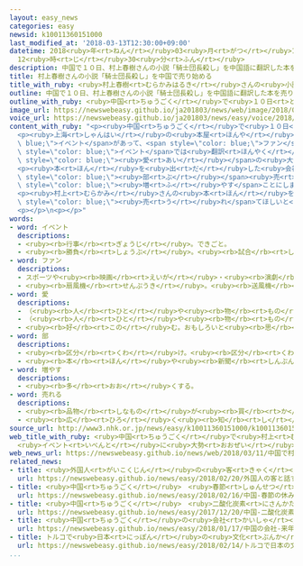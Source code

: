 ```yaml
---
layout: easy_news
categories: easy
newsid: k10011360151000
last_modified_at: '2018-03-13T12:30:00+09:00'
datetime: 2018<ruby>年<rt>ねん</rt></ruby>03<ruby>月<rt>がつ</rt></ruby>13<ruby>日<rt>にち</rt></ruby>
  12<ruby>時<rt>じ</rt></ruby>30<ruby>分<rt>ふん</rt></ruby>
description: 中国で１０日、村上春樹さんの小説「騎士団長殺し」を中国語に翻訳した本を売り始めました。
title: 村上春樹さんの小説「騎士団長殺し」を中国で売り始める
title_with_ruby: <ruby>村上春樹<rt>むらかみはるき</rt></ruby>さんの<ruby>小説<rt>しょうせつ</rt></ruby>「<ruby>騎士団長殺<rt>きしだんちょうごろ</rt></ruby>し」を<ruby>中国<rt>ちゅうごく</rt></ruby>で<ruby>売<rt>う</rt></ruby>り<ruby>始<rt>はじ</rt></ruby>める
outline: 中国で１０日、村上春樹さんの小説「騎士団長殺し」を中国語に翻訳した本を売り始めました。
outline_with_ruby: <ruby>中国<rt>ちゅうごく</rt></ruby>で<ruby>１０日<rt>とおか</rt></ruby>、<ruby>村上春樹<rt>むらかみはるき</rt></ruby>さんの<ruby>小説<rt>しょうせつ</rt></ruby>「<ruby>騎士団長殺<rt>きしだんちょうごろ</rt></ruby>し」を<ruby>中国語<rt>ちゅうごくご</rt></ruby>に<ruby>翻訳<rt>ほんやく</rt></ruby>した<ruby>本<rt>ほん</rt></ruby>を<ruby>売<rt>う</rt></ruby>り<ruby>始<rt>はじ</rt></ruby>めました。
image_url: https://newswebeasy.github.io/ja201803/news/web/image/2018/03/11/K10011360151_1803110704_1803110707_01_02.jpg
voice_url: https://newswebeasy.github.io/ja201803/news/easy/voice/2018/03/13/k10011360151000.mp3
content_with_ruby: "<p><ruby>中国<rt>ちゅうごく</rt></ruby>で<ruby>１０日<rt>とおか</rt></ruby>、<ruby>村上春樹<rt>むらかみはるき</rt></ruby>さんの<ruby>小説<rt>しょうせつ</rt></ruby>「<ruby>騎士団長殺<rt>きしだんちょうごろ</rt></ruby>し」を<ruby>中国語<rt>ちゅうごくご</rt></ruby>に<ruby>翻訳<rt>ほんやく</rt></ruby>した<ruby>本<rt>ほん</rt></ruby>を<ruby>売<rt>う</rt></ruby>り<ruby>始<rt>はじ</rt></ruby>めました。</p>\n\
  <p><ruby>上海<rt>しゃんはい</rt></ruby>の<ruby>本屋<rt>ほんや</rt></ruby>では<span style=\"color:\
  \ blue;\">イベント</span>があって、<span style=\"color: blue;\">ファン</span>など２００<ruby>人<rt>にん</rt></ruby>ぐらいが<ruby>集<rt>あつ</rt></ruby>まりました。<span\
  \ style=\"color: blue;\">イベント</span>では<ruby>翻訳<rt>ほんやく</rt></ruby>した<ruby>人<rt>ひと</rt></ruby>が「この<ruby>小説<rt>しょうせつ</rt></ruby>は、<ruby>人<rt>ひと</rt></ruby>の<span\
  \ style=\"color: blue;\"><ruby>愛<rt>あい</rt></ruby></span>の<ruby>大切<rt>たいせつ</rt></ruby>さを<ruby>伝<rt>つた</rt></ruby>えています」と<ruby>紹介<rt>しょうかい</rt></ruby>しました。<ruby>集<rt>あつ</rt></ruby>まった<ruby>人<rt>ひと</rt></ruby>たちは、<ruby>熱心<rt>ねっしん</rt></ruby>に<ruby>聞<rt>き</rt></ruby>いていました。</p>\n\
  <p><ruby>本<rt>ほん</rt></ruby>を<ruby>出<rt>だ</rt></ruby>した<ruby>会社<rt>かいしゃ</rt></ruby>は、<ruby>中国<rt>ちゅうごく</rt></ruby>でこの<ruby>小説<rt>しょうせつ</rt></ruby>を７０<ruby>万<rt>まん</rt></ruby><span\
  \ style=\"color: blue;\"><ruby>部<rt>ぶ</rt></ruby></span><ruby>売<rt>う</rt></ruby>り<ruby>始<rt>はじ</rt></ruby>めましたが、<ruby>予約<rt>よやく</rt></ruby>が<ruby>多<rt>おお</rt></ruby>かったため<span\
  \ style=\"color: blue;\"><ruby>増<rt>ふ</rt></ruby>やす</span>ことにしました。</p>\n<p><ruby>中国<rt>ちゅうごく</rt></ruby>では、ほかにも<ruby>東野圭吾<rt>ひがしのけいご</rt></ruby>さんの<ruby>小説<rt>しょうせつ</rt></ruby>などたくさんの<ruby>日本<rt>にっぽん</rt></ruby>の<ruby>本<rt>ほん</rt></ruby>が<ruby>中国語<rt>ちゅうごくご</rt></ruby>に<ruby>翻訳<rt>ほんやく</rt></ruby>されています。</p>\n\
  <p><ruby>村上<rt>むらかみ</rt></ruby>さんの<ruby>本<rt>ほん</rt></ruby>を<ruby>出<rt>だ</rt></ruby>した<ruby>会社<rt>かいしゃ</rt></ruby>は「<ruby>今<rt>いま</rt></ruby>、<ruby>日本<rt>にっぽん</rt></ruby>の<ruby>文化<rt>ぶんか</rt></ruby>に<ruby>興味<rt>きょうみ</rt></ruby>を<ruby>持<rt>も</rt></ruby>つ<ruby>若<rt>わか</rt></ruby>い<ruby>人<rt>ひと</rt></ruby>が<ruby>多<rt>おお</rt></ruby>くなっています。この<ruby>本<rt>ほん</rt></ruby>が<ruby>中国<rt>ちゅうごく</rt></ruby>で<span\
  \ style=\"color: blue;\"><ruby>売<rt>う</rt></ruby>れ</span>てほしいと<ruby>思<rt>おも</rt></ruby>います」と<ruby>話<rt>はな</rt></ruby>していました。</p>\n\
  <p></p>\n<p></p>"
words:
- word: イベント
  descriptions:
  - <ruby><rb>行事</rb><rt>ぎょうじ</rt></ruby>。できごと。
  - <ruby><rb>勝負</rb><rt>しょうぶ</rt></ruby>。<ruby><rb>試合</rb><rt>しあい</rt></ruby>。
- word: ファン
  descriptions:
  - スポーツや<ruby><rb>映画</rb><rt>えいが</rt></ruby>・<ruby><rb>演劇</rb><rt>えんげき</rt></ruby>などが、<ruby><rb>特別</rb><rt>とくべつ</rt></ruby>に<ruby><rb>好</rb><rt>す</rt></ruby>きな<ruby><rb>人</rb><rt>ひと</rt></ruby>。または、ある<ruby><rb>俳優</rb><rt>はいゆう</rt></ruby>や、<ruby><rb>選手</rb><rt>せんしゅ</rt></ruby>などを<ruby><rb>熱心</rb><rt>ねっしん</rt></ruby>に<ruby><rb>応援</rb><rt>おうえん</rt></ruby>する<ruby><rb>人</rb><rt>ひと</rt></ruby>。フアン。
  - <ruby><rb>扇風機</rb><rt>せんぷうき</rt></ruby>。<ruby><rb>送風機</rb><rt>そうふうき</rt></ruby>。<ruby><rb>換気扇</rb><rt>かんきせん</rt></ruby>。
- word: 愛
  descriptions:
  - （<ruby><rb>人</rb><rt>ひと</rt></ruby>や<ruby><rb>物</rb><rt>もの</rt></ruby>を）かわいがる。かわいく<ruby><rb>思</rb><rt>おも</rt></ruby>う。また、その<ruby><rb>気持</rb><rt>きも</rt></ruby>ち。
  - （<ruby><rb>人</rb><rt>ひと</rt></ruby>や<ruby><rb>物</rb><rt>もの</rt></ruby>を）<ruby><rb>大切</rb><rt>たいせつ</rt></ruby>にする。また、その<ruby><rb>気持</rb><rt>きも</rt></ruby>ち。
  - <ruby><rb>好</rb><rt>この</rt></ruby>む。おもしろいと<ruby><rb>思</rb><rt>おも</rt></ruby>う。
- word: 部
  descriptions:
  - <ruby><rb>区分</rb><rt>くわ</rt></ruby>け。<ruby><rb>区分</rb><rt>くわ</rt></ruby>けした<ruby><rb>一</rb><rt>ひと</rt></ruby>つ。
  - <ruby><rb>本</rb><rt>ほん</rt></ruby>や<ruby><rb>新聞</rb><rt>しんぶん</rt></ruby>などを<ruby><rb>数</rb><rt>かぞ</rt></ruby>えることば。
- word: 増やす
  descriptions:
  - <ruby><rb>多</rb><rt>おお</rt></ruby>くする。
- word: 売れる
  descriptions:
  - <ruby><rb>品物</rb><rt>しなもの</rt></ruby>が<ruby><rb>買</rb><rt>か</rt></ruby>われる。
  - <ruby><rb>広</rb><rt>ひろ</rt></ruby>く<ruby><rb>知</rb><rt>し</rt></ruby>られる。
source_url: http://www3.nhk.or.jp/news/easy/k10011360151000/k10011360151000.html
web_title_with_ruby: <ruby>中国<rt>ちゅうごく</rt></ruby>で<ruby>村上<rt>むらかみ</rt></ruby><ruby>春樹<rt>はるき</rt></ruby>さんの「<ruby>騎士<rt>きし</rt></ruby><ruby>団長<rt>だんちょう</rt></ruby><ruby>殺<rt>ごろ</rt></ruby>し」<ruby>発売<rt>はつばい</rt></ruby>
  <ruby>イベント<rt>いべんと</rt></ruby>に<ruby>大勢<rt>おおぜい</rt></ruby>の<ruby>人<rt>ひと</rt></ruby>
web_news_url: https://newswebeasy.github.io/news/web/2018/03/11/中国で村上春樹さんの騎士団長殺し発売-イベントに大勢の人
related_news:
- title: <ruby>外国人<rt>がいこくじん</rt></ruby>の<ruby>客<rt>きゃく</rt></ruby>と<ruby>話<rt>はな</rt></ruby>すためにデパートが<ruby>翻訳<rt>ほんやく</rt></ruby>の<ruby>機械<rt>きかい</rt></ruby>を<ruby>使<rt>つか</rt></ruby>う
  url: https://newswebeasy.github.io/news/easy/2018/02/20/外国人の客と話すためにデパートが翻訳の機械を使う
- title: <ruby>中国<rt>ちゅうごく</rt></ruby>　<ruby>春節<rt>しゅんせつ</rt></ruby>の<ruby>休<rt>やす</rt></ruby>みに６５０<ruby>万<rt>まん</rt></ruby><ruby>人<rt>にん</rt></ruby>が<ruby>外国<rt>がいこく</rt></ruby><ruby>旅行<rt>りょこう</rt></ruby>に<ruby>行<rt>い</rt></ruby>く
  url: https://newswebeasy.github.io/news/easy/2018/02/16/中国-春節の休みに650万人が外国旅行に行く
- title: <ruby>中国<rt>ちゅうごく</rt></ruby>　<ruby>二酸化炭素<rt>にさんかたんそ</rt></ruby>を<ruby>少<rt>すく</rt></ruby>なくするために<ruby>新<rt>あたら</rt></ruby>しい<ruby>制度<rt>せいど</rt></ruby>を<ruby>始<rt>はじ</rt></ruby>める
  url: https://newswebeasy.github.io/news/easy/2017/12/20/中国-二酸化炭素を少なくするために新しい制度を始める
- title: <ruby>中国<rt>ちゅうごく</rt></ruby>の<ruby>会社<rt>かいしゃ</rt></ruby>　<ruby>来年<rt>らいねん</rt></ruby>アメリカで<ruby>車<rt>くるま</rt></ruby>を<ruby>売<rt>う</rt></ruby>り<ruby>始<rt>はじ</rt></ruby>める<ruby>計画<rt>けいかく</rt></ruby>を<ruby>発表<rt>はっぴょう</rt></ruby>
  url: https://newswebeasy.github.io/news/easy/2018/01/17/中国の会社-来年アメリカで車を売り始める計画を発表
- title: トルコで<ruby>日本<rt>にっぽん</rt></ruby>の<ruby>文化<rt>ぶんか</rt></ruby>を<ruby>紹介<rt>しょうかい</rt></ruby>するイベント
  url: https://newswebeasy.github.io/news/easy/2018/02/14/トルコで日本の文化を紹介するイベント
...
```

